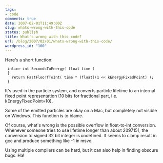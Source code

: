 ```yaml
---
tags:
- code
comments: true
date: 2007-02-01T11:49:00Z
slug: whats-wrong-with-this-code
status: publish
title: What's wrong with this code?
url: /blog/2007/02/01/whats-wrong-with-this-code/
wordpress_id: "100"
---
```


Here's a short function:


     inline int SecondsToEnergy( float time )
     {
       return FastFloorfToInt( time * (float)(1 << kEnergyFixedPoint) );
     }

It's used in the particle system, and converts particle lifetime to an internal fixed point representation (10 bits for fractional part, i.e. kEnergyFixedPoint=10).

Some of the emitted particles are okay on a Mac, but completely not visible on Windows. This function is to blame.

Of course, what's wrong is the possible overflow in float-to-int conversion. Whenever someone tries to use lifetime longer than about 2097151, the conversion to signed 32 bit integer is undefined. It seems to clamp result in gcc and produce something like -1 in msvc.

Using multiple compilers can be hard, but it can also help in finding obscure bugs. Ha!
